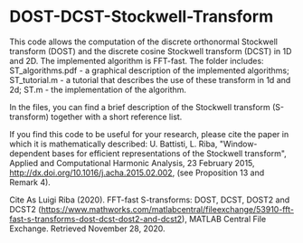# DOST-DCST-Stockwell-Transform
This code allows the computation of the discrete orthonormal Stockwell transform (DOST) and the discrete cosine Stockwell transform (DCST) in 1D and 2D. The implemented algorithm is FFT-fast.
The folder includes:
ST_algorithms.pdf - a graphical description of the implemented algorithms;
ST_tutorial.m - a tutorial that describes the use of these transform in 1d and 2d;
ST.m - the implementation of the algorithm.

In the files, you can find a brief description of the Stockwell transform (S-transform) together with a short reference list.

If you find this code to be useful for your research, please cite the paper in which it is mathematically described:
U. Battisti, L. Riba, "Window-dependent bases for efficient representations of the Stockwell transform", Applied and Computational Harmonic Analysis, 23 February 2015, http://dx.doi.org/10.1016/j.acha.2015.02.002, (see Proposition 13 and Remark 4).

Cite As
Luigi Riba (2020). FFT-fast S-transforms: DOST, DCST, DOST2 and DCST2 (https://www.mathworks.com/matlabcentral/fileexchange/53910-fft-fast-s-transforms-dost-dcst-dost2-and-dcst2), MATLAB Central File Exchange. Retrieved November 28, 2020.
